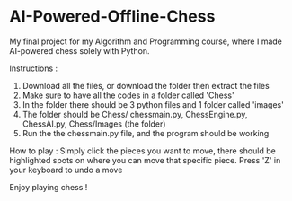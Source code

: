 # AI-Powered-Offline-Chess
My final project for my Algorithm and Programming course, where I made AI-powered chess solely with Python.

Instructions :
1. Download all the files, or download the folder then extract the files
2. Make sure to have all the codes in a folder called 'Chess'
3. In the folder there should be 3 python files and 1 folder called 'images'
4. The folder should be Chess/ chessmain.py, ChessEngine.py, ChessAI.py, Chess/Images (the folder)
5. Run the the chessmain.py file, and the program should be working

How to play :
Simply click the pieces you want to move, there should be highlighted spots on where you can move that specific piece.
Press 'Z' in your keyboard to undo a move

Enjoy playing chess !
